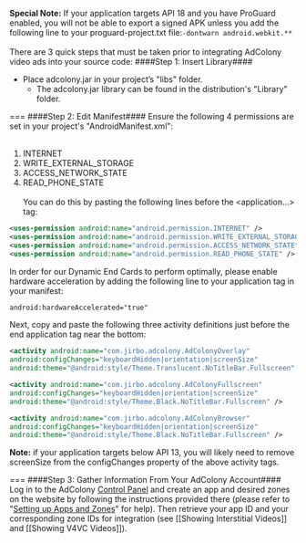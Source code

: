 **Special Note:** If your application targets API 18 and you have ProGuard enabled, you will not be able to export a signed APK unless you add the following line to your proguard-project.txt file:`-dontwarn android.webkit.**`<br><br>
There are 3 quick steps that must be taken prior to integrating AdColony video ads into your source code:
####Step 1: Insert Library####
* Place adcolony.jar in your project’s "libs" folder.
  * The adcolony.jar library can be found in the distribution's "Library" folder.

=== 
####Step 2: Edit Manifest####
Ensure the following 4 permissions are set in your project's "AndroidManifest.xml":<br><br>
1. INTERNET<br>
2. WRITE_EXTERNAL_STORAGE<br>
3. ACCESS_NETWORK_STATE<br>
4. READ_PHONE_STATE <br><br>
You can do this by pasting the following lines before the \<application...> tag:
```xml
<uses-permission android:name="android.permission.INTERNET" />
<uses-permission android:name="android.permission.WRITE_EXTERNAL_STORAGE" /> 
<uses-permission android:name="android.permission.ACCESS_NETWORK_STATE" /> 
<uses-permission android:name="android.permission.READ_PHONE_STATE" />
```
In order for our Dynamic End Cards to perform optimally, please enable hardware acceleration by adding the following line to your application tag in your manifest:<br>
```xml
android:hardwareAccelerated="true"
```
Next, copy and paste the following three activity definitions just before the end application tag near the bottom:
```xml
<activity android:name="com.jirbo.adcolony.AdColonyOverlay"
android:configChanges="keyboardHidden|orientation|screenSize"
android:theme="@android:style/Theme.Translucent.NoTitleBar.Fullscreen" />

<activity android:name="com.jirbo.adcolony.AdColonyFullscreen"
android:configChanges="keyboardHidden|orientation|screenSize"
android:theme="@android:style/Theme.Black.NoTitleBar.Fullscreen" />

<activity android:name="com.jirbo.adcolony.AdColonyBrowser"
android:configChanges="keyboardHidden|orientation|screenSize"
android:theme="@android:style/Theme.Black.NoTitleBar.Fullscreen" />
```
**Note:** if your application targets below API 13, you will likely need to remove screenSize from the configChanges property of the above activity tags.

===
####Step 3: Gather Information From Your AdColony Account####
Log in to the AdColony [Control Panel](http://clients.adcolony.com) and create an app and desired zones on the website by following the instructions provided there (please refer to "[Setting up Apps and Zones](http://support.adcolony.com/customer/portal/articles/761987-setting-up-apps-zones)" for help). Then retrieve your app ID and your corresponding zone IDs for integration (see [[Showing Interstitial Videos]] and [[Showing V4VC Videos]]).